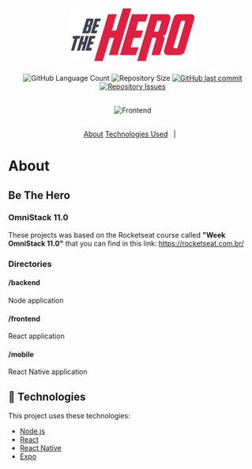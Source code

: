 <h1 align="center">
    <img alt="Be The Hero" title="#bethehero" src=".github/logo.svg" width="250px" />
</h1>

<div align="center">
  <img alt="GitHub Language Count" src="https://img.shields.io/github/languages/count/edusik/be-the-hero">

  <img alt="Repository Size" src="https://img.shields.io/github/repo-size/edusik/be-the-hero">
  
  <a href="https://github.com/edusik/be-the-hero/commits/master">
    <img alt="GitHub last commit" src="https://img.shields.io/github/last-commit/edusik/be-the-hero">
  </a>

  <a href="https://github.com/edusik/be-the-hero/issues">
    <img alt="Repository Issues" src="https://img.shields.io/github/issues/edusik/be-the-hero">
  </a> 
</div>
<br />

<p align="center">
  <img alt="Frontend" src=".github/be-the-hero-desktop.gif" width="50%">
</p>
<br />

<div align="center">
    <a href="#about">About</a>
    <a href="#technologies">Technologies Used</a>&nbsp;&nbsp;&nbsp;|&nbsp;&nbsp;&nbsp;
</div>

<div id="about"> 

# About
## Be The Hero
### OmniStack 11.0
These projects was based on the Rocketseat course called <b>"Week OmniStack 11.0"</b> that you can find in this link: https://rocketseat.com.br/

### Directories
#### /backend
Node application

#### /frontend
React application

#### /mobile
React Native application
</div>

<div id="technologies">   

## :rocket: Technologies
This project uses these technologies:

- [Node.js](https://nodejs.org/en/)
- [React](https://reactjs.org)
- [React Native](https://facebook.github.io/react-native/)
- [Expo](https://expo.io/)
</div>
